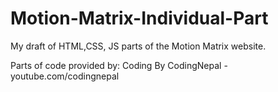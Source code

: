# Motion-Matrix-Individual-Part

My draft of HTML,CSS, JS parts of the Motion Matrix website.

Parts of code provided by: Coding By CodingNepal - youtube.com/codingnepal
